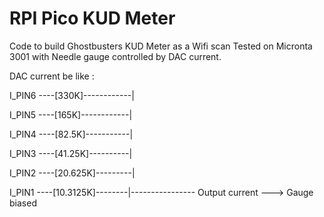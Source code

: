 # RPI Pico KUD Meter

Code to build Ghostbusters KUD Meter as a Wifi scan
Tested on Micronta 3001 with Needle gauge controlled by DAC current.

DAC current be like :



I_PIN6 ----[330K]------------|

I_PIN5 ----[165K]------------|

I_PIN4 ----[82.5K]-----------|

I_PIN3 ----[41.25K]----------|

I_PIN2 ----[20.625K]---------|

I_PIN1 ----[10.3125K]--------|---------------- Output current ---> Gauge biased

  
            
